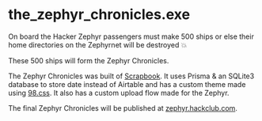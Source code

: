 # the_zephyr_chronicles.exe

On board the Hacker Zephyr passengers must make 500 ships or else their home directories on the Zephyrnet will be destroyed 💥

These 500 ships will form the Zephyr Chronicles.

The Zephyr Chronicles was built of [Scrapbook](https://github.com/hackclub/scrapbook). It uses Prisma & an SQLite3 database to store date instead of Airtable and has a custom theme made using [98.css](https://jdan.github.io/98.css/). It also has a custom upload flow made for the Zephyr.

The final Zephyr Chronicles will be published at [zephyr.hackclub.com](https://zephyr.hackclub.com/).
